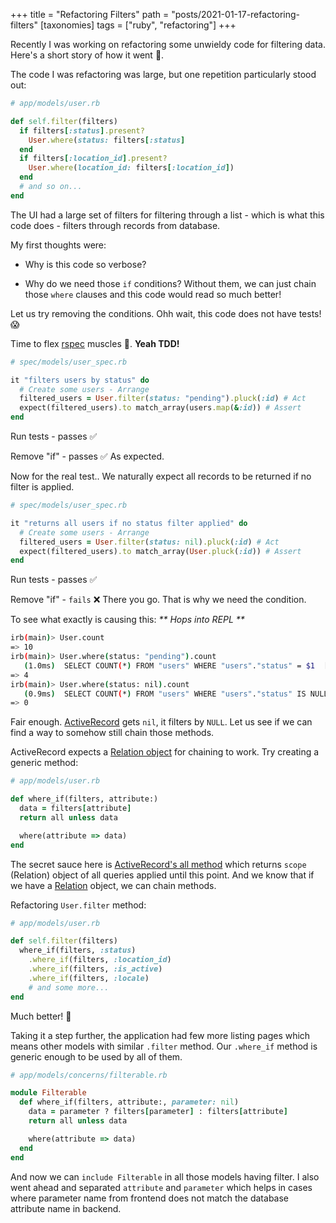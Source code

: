 +++
title = "Refactoring Filters"
path = "posts/2021-01-17-refactoring-filters"
[taxonomies]
tags = ["ruby", "refactoring"]
+++

Recently I was working on refactoring some unwieldy code for filtering data. Here's a short story of how it went :slightly_smiling_face:.

<!-- more -->

The code I was refactoring was large, but one repetition particularly stood out:

```ruby
# app/models/user.rb

def self.filter(filters)
  if filters[:status].present?
    User.where(status: filters[:status]
  end
  if filters[:location_id].present?
    User.where(location_id: filters[:location_id])
  end
  # and so on...
end
```

The UI had a large set of filters for filtering through a list - which is what this code does - filters through records from database.

My first thoughts were:

* Why is this code so verbose?

* Why do we need those `if` conditions? Without them, we can just chain those `where` clauses and this code would read so much better!

Let us try removing the conditions. Ohh wait, this code does not have tests! :scream:

Time to flex [rspec][1] muscles :muscle:. **Yeah TDD!**

```ruby
# spec/models/user_spec.rb

it "filters users by status" do
  # Create some users - Arrange
  filtered_users = User.filter(status: "pending").pluck(:id) # Act
  expect(filtered_users).to match_array(users.map(&:id)) # Assert
end
```
Run tests - passes :white_check_mark:

Remove "if" - passes :white_check_mark: As expected.

Now for the real test.. We naturally expect all records to be returned if no filter is applied.

```ruby
# spec/models/user_spec.rb

it "returns all users if no status filter applied" do
  # Create some users - Arrange
  filtered_users = User.filter(status: nil).pluck(:id) # Act
  expect(filtered_users).to match_array(User.pluck(:id)) # Assert
end
```
Run tests - passes :white_check_mark:

Remove "if" - `fails` :x: There you go. That is why we need the condition.

To see what exactly is causing this: _** Hops into REPL **_

```sh
irb(main)> User.count
=> 10
irb(main)> User.where(status: "pending").count
   (1.0ms)  SELECT COUNT(*) FROM "users" WHERE "users"."status" = $1  [["status", "pending"]]
=> 4
irb(main)> User.where(status: nil).count
   (0.9ms)  SELECT COUNT(*) FROM "users" WHERE "users"."status" IS NULL
=> 0
```

Fair enough. [ActiveRecord][2] gets `nil`, it filters by `NULL`. Let us see if we can find a way to somehow still chain those methods.

ActiveRecord expects a [Relation object][3] for chaining to work. Try creating a generic method:

```ruby
# app/models/user.rb

def where_if(filters, attribute:)
  data = filters[attribute]
  return all unless data

  where(attribute => data)
end
```

The secret sauce here is [ActiveRecord's all method][4] which returns `scope` (Relation) object of all queries applied until this point. And we know that if we have a [Relation][3] object, we can chain methods.

Refactoring `User.filter` method:

```ruby
# app/models/user.rb

def self.filter(filters)
  where_if(filters, :status)
    .where_if(filters, :location_id)
    .where_if(filters, :is_active)
    .where_if(filters, :locale)
    # and some more...
end
```

Much better! :tada:

Taking it a step further, the application had few more listing pages which means other models with similar `.filter` method. Our `.where_if` method is generic enough to be used by all of them.

```ruby
# app/models/concerns/filterable.rb

module Filterable
  def where_if(filters, attribute:, parameter: nil)
    data = parameter ? filters[parameter] : filters[attribute]
    return all unless data

    where(attribute => data)
  end
end
```

And now we can `include Filterable` in all those models having filter. I also went ahead and separated `attribute` and `parameter` which helps in cases where parameter name from frontend does not match the database attribute name in backend.

[1]: https://rspec.info/
[2]: https://guides.rubyonrails.org/active_record_querying.html
[3]: https://api.rubyonrails.org/v6.1.0/classes/ActiveRecord/Relation.html
[4]: https://apidock.com/rails/v6.0.0/ActiveRecord/Scoping/Named/ClassMethods/all
